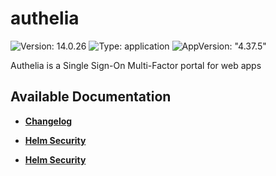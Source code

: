 # authelia

![Version: 14.0.26](https://img.shields.io/badge/Version-14.0.26-informational?style=flat-square) ![Type: application](https://img.shields.io/badge/Type-application-informational?style=flat-square) ![AppVersion: "4.37.5"](https://img.shields.io/badge/AppVersion-"4.37.5"-informational?style=flat-square)

Authelia is a Single Sign-On Multi-Factor portal for web apps

## Available Documentation

- [**Changelog**](CHANGELOG)

- [**Helm Security**](container-security)

- [**Helm Security**](helm-security)

